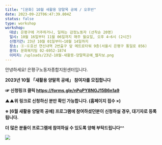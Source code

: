 ```yaml
---
title: "[문화] 10월 새활용 양말목 공예 / 오후반"
date: 2023-09-22T06:47:39.804Z
status: false
type: workshop
workshop:
  대상: 은평구에 거주하거나, 일하는 감정노동자 (선착순 20명)
  일시: 10월 16일부터 11월 06일까지 매주 월요일, 오후 4~6시 (2시간)
  신청기간: 23년 10월 01일부터~10월 14일까지
  장소: ③·⑥호선 연신내역 2번출구 앞 메트로타워 9층(서울시 은평구 통일로 856)
  문의: 문화복지팀 02-6952-1874
  이미지: /uploads/23년-10월-새활용-양말목공예_웹자보.png
---
```

안녕하세요! 은평구노동자종합지원센터입니다.

**2023년 10월 「새활용 양말목 공예」 참여자를 모집합니다** 

**☞ 신청링크 클릭 https://forms.gle/nPqPY8NGJ15B6n1a9**

**▲▲위 링크로 신청하신 분만 확인 가능합니다. (홈페이지 접수 ×)**

**※ \[6월 새활용 양말목 공예] 프로그램에 참여하셨던분이 신청하실 경우, 대기자로 등록됩니다.** 

**더 많은 분들이 프로그램에 참여하실 수 있도록 양해 부탁드립니다^^**

![](/uploads/23년-10월-새활용-양말목공예_웹자보.png)
